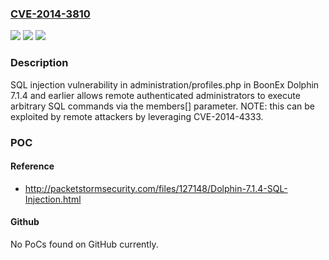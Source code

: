 ### [CVE-2014-3810](https://cve.mitre.org/cgi-bin/cvename.cgi?name=CVE-2014-3810)
![](https://img.shields.io/static/v1?label=Product&message=n%2Fa&color=blue)
![](https://img.shields.io/static/v1?label=Version&message=n%2Fa&color=blue)
![](https://img.shields.io/static/v1?label=Vulnerability&message=n%2Fa&color=brighgreen)

### Description

SQL injection vulnerability in administration/profiles.php in BoonEx Dolphin 7.1.4 and earlier allows remote authenticated administrators to execute arbitrary SQL commands via the members[] parameter.  NOTE: this can be exploited by remote attackers by leveraging CVE-2014-4333.

### POC

#### Reference
- http://packetstormsecurity.com/files/127148/Dolphin-7.1.4-SQL-Injection.html

#### Github
No PoCs found on GitHub currently.

